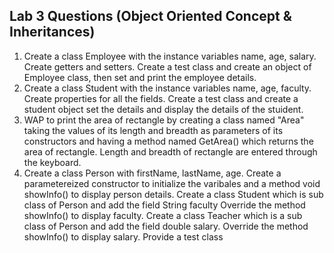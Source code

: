 ## Lab 3 Questions (Object Oriented Concept & Inheritances)

1. Create a class Employee with the instance variables name, age, salary. Create getters and setters. Create a test class and create an object of Employee class, then set and print the employee details.
2. Create a class Student with the instance variables name, age, faculty. Create properties for all the fields. Create a test class and create a student object set the details and display the details of the stuident.
3. WAP to print the area of rectangle by creating a class named "Area" taking the values of its length and breadth as parameters of its constructors and having a method named GetArea() which returns the area of rectangle. Length and breadth of rectangle are entered through the keyboard.
4. Create a class Person with firstName, lastName, age. Create a parametereized constructor to initialize the varibales and a method void showInfo() to display person details. Create a class Student which is sub class of Person and add the field String faculty Override the method showInfo() to display faculty. Create a class Teacher which is a sub class of Person and add the field double salary. Override the method showInfo() to display salary. Provide a test class